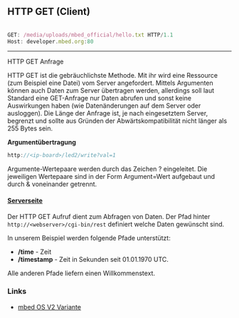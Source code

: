 ## HTTP GET (Client)

```js
                               
GET: /media/uploads/mbed_official/hello.txt HTTP/1.1
Host: developer.mbed.org:80
```

- - - 

HTTP GET Anfrage

HTTP GET ist die gebräuchlichste Methode. Mit ihr wird eine Ressource (zum Beispiel eine Datei) vom Server angefordert. Mittels Argumenten können auch Daten zum Server übertragen werden, allerdings soll laut Standard eine GET-Anfrage nur Daten abrufen und sonst keine Auswirkungen haben (wie Datenänderungen auf dem Server oder ausloggen). Die Länge der Anfrage ist, je nach eingesetztem Server, begrenzt und sollte aus Gründen der Abwärtskompatibilität nicht länger als 255 Bytes sein.

**Argumentübertragung**

```js
http://<ip-board>/led2/write?val=1
```

Argumente-Wertepaare werden durch das Zeichen ? eingeleitet. Die jeweiligen Wertepaare sind in der Form Argument=Wert aufgebaut und durch &amp; voneinander getrennt.

#### [Serverseite](cgi-bin/rest.txt) 

Der HTTP GET Aufruf dient zum Abfragen von Daten. Der Pfad hinter `http://<webserver>/cgi-bin/rest` definiert welche Daten gewünscht sind.

In unserem Beispiel werden folgende Pfade unterstützt:

*   **/time** - Zeit
*   **/timestamp** - Zeit in Sekunden seit 01.01.1970 UTC.

Alle anderen Pfade liefern einen Willkommenstext.

### Links

*  [mbed OS V2 Variante](https://developer.mbed.org/compiler/#import:/teams/smdiotkit2ch/code/HTTP_GET/)
